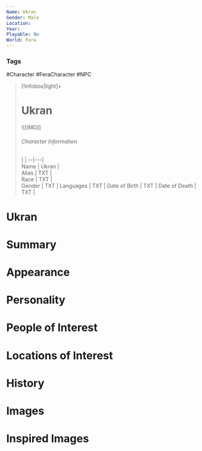 ```yaml
---
Name: Ukran
Gender: Male
Location: 
Year: 
Playable: No
World: Fera
---
```


### Tags
#Character #FeraCharacter #NPC

> [!infobox|light]+  
> # Ukran  
> ![[IMG]]  
> ###### Character Information
>  |   |
> --|---|  
> Name | Ukran |  
> Alias | TXT |  
> Race | TXT |  
> Gender | TXT |
> Languages | TXT |
> Date of Birth | TXT |
> Date of Death | TXT |

# Ukran

# Summary

# Appearance

# Personality

# People of Interest

# Locations of Interest

# History

# Images

# Inspired Images
